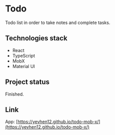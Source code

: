 # Todo

Todo list in order to take notes and complete tasks.
 

## Technologies stack

* React
* TypeScript
* MobX
* Material UI

## Project status
Finished.


## Link

App: [https://yevhen12.github.io/todo-mob-x/](https://yevhen12.github.io/todo-mob-x/)

